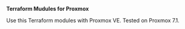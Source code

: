 **Terraform Mudules for Proxmox**

Use this Terraform modules with Proxmox VE. Tested on Proxmox 7.1.
